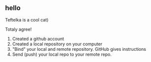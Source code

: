 ## hello

Teftelka is a cool cat)

Totaly agree!


1. Created a github account
2. Created a local repository on your computer
3. "Bind" your local and remote repository. GitHub gives instructions
4. Send (push) your local repo to your remote repo.
